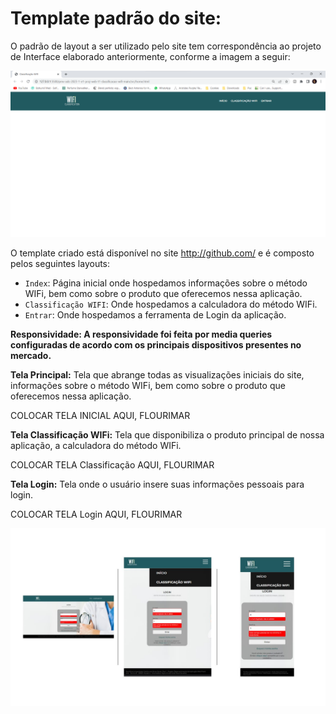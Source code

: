 # Template padrão do site:

O padrão de layout a ser utilizado pelo site tem correspondência ao projeto de Interface elaborado anteriormente, conforme a imagem a seguir:



![SiteScreenshot](img/layout.png)

O template criado está disponível no site http://github.com/ e é composto pelos seguintes layouts:

- `Index`: Página inicial onde hospedamos informações sobre o método WIFi, bem como sobre o produto que oferecemos nessa aplicação.
- `Classificação WIFI`: Onde hospedamos a calculadora do método WIFi.
- `Entrar`: Onde hospedamos a ferramenta de Login da aplicação.

**Responsividade:
A responsividade foi feita por media queries configuradas de acordo com os principais dispositivos presentes no mercado.**

**Tela Principal:**
Tela que abrange todas as visualizações iniciais do site, informações sobre o método WIFi, bem como sobre o produto que oferecemos nessa aplicação.


COLOCAR TELA INICIAL AQUI, FLOURIMAR


**Tela Classificação WIFi:**
Tela que disponibiliza o produto principal de nossa aplicação, a calculadora do método WIFi.


COLOCAR TELA Classificação AQUI, FLOURIMAR

**Tela Login:**
Tela onde o usuário insere suas informações pessoais para login.


COLOCAR TELA Login AQUI, FLOURIMAR

<img src="https://github.com/ICEI-PUC-Minas-PMV-ADS/pmv-ads-2023-1-e1-proj-web-t1-classificacao-wifi/blob/main/docs/img/Responsividade.jpg"/>
